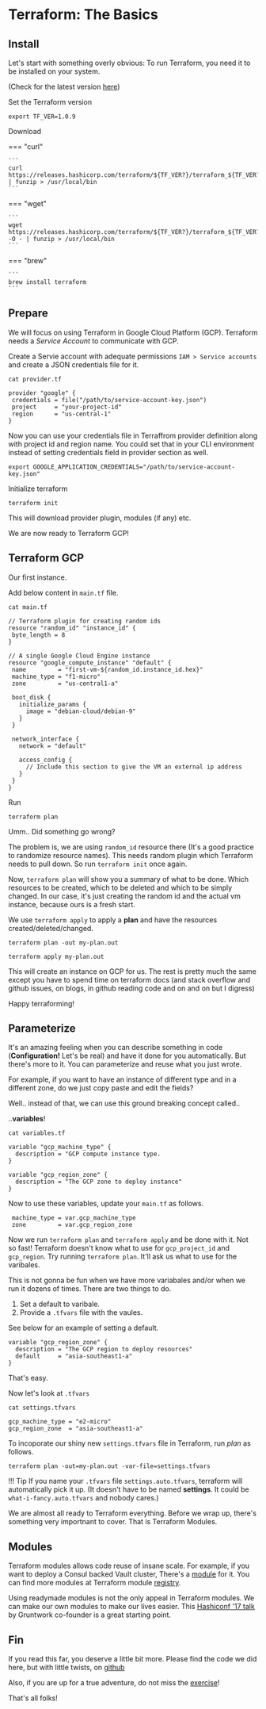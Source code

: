 # Terraform: The Basics

## Install

Let's start with something overly obvious: To run Terraform, you need it to be
installed on your system.

(Check for the latest version [here](https://releases.hashicorp.com/terraform/))

Set the Terraform version
```
export TF_VER=1.0.9
```

Download

=== "curl"

    ```
    curl https://releases.hashicorp.com/terraform/${TF_VER?}/terraform_${TF_VER?}_linux_amd64.zip | funzip > /usr/local/bin
    ```
=== "wget"

    ```
    wget https://releases.hashicorp.com/terraform/${TF_VER?}/terraform_${TF_VER?}_linux_amd64.zip -O - | funzip > /usr/local/bin
    ```
=== "brew"

    ```
    brew install terraform
    ```

## Prepare

We will focus on using Terraform in Google Cloud Platform (GCP). Terraform
needs a *Service Account* to communicate with GCP.


Create a Servie account with adequate permissions `IAM > Service accounts` and
create a JSON credentials file for it.

`cat provider.tf`
```
provider "google" {
 credentials = file("/path/to/service-account-key.json")
 project     = "your-project-id"
 region      = "us-central-1"
}
```

Now you can use your credentials file in Terraffrom provider definition along
with project id and region name. You could set that in your CLI environment
instead of setting credentials field in provider section as well.

```
export GOOGLE_APPLICATION_CREDENTIALS="/path/to/service-account-key.json"
```

Initialize terraform

```
terraform init
```

This will download provider plugin, modules (if any) etc.

We are now ready to Terraform GCP!

## Terraform GCP

Our first instance.

Add below content in `main.tf` file.

`cat main.tf`
```hcl
// Terraform plugin for creating random ids
resource "random_id" "instance_id" {
 byte_length = 8
}

// A single Google Cloud Engine instance
resource "google_compute_instance" "default" {
 name         = "first-vm-${random_id.instance_id.hex}"
 machine_type = "f1-micro"
 zone         = "us-central1-a"

 boot_disk {
   initialize_params {
     image = "debian-cloud/debian-9"
   }
 }

 network_interface {
   network = "default"

   access_config {
     // Include this section to give the VM an external ip address
   }
 }
}
```

Run

```
terraform plan
```

Umm.. Did something go wrong?

The problem is, we are using `random_id` resource there (It's a good practice
to randomize resource names). This needs random plugin which Terraform needs to
pull down. So run `terraform init` once again.

Now, `terraform plan` will show you a summary of what to be done. Which
resources to be created, which to be deleted and which to be simply changed. In
our case, it's just creating the random id and the actual vm instance, because
ours is a fresh start.

We use `terraform apply` to apply a **plan** and have the resources
created/deleted/changed.

```
terraform plan -out my-plan.out
```

```
terraform apply my-plan.out
```

This will create an instance on GCP for us. The rest is pretty much the same
except you have to spend time on terraform docs (and stack overflow and github
issues, on blogs, in github reading code and on and on but I digress)

Happy terraforming!

## Parameterize

It's an amazing feeling when you can describe something in code
(**Configuration!** Let's be real) and have it done for you automatically. But
there's more to it.  You can parameterize and reuse what you just wrote.

For example, if you want to have an instance of different type and in
a different zone, do we just copy paste and edit the fields?

Well.. instead of that, we can use this ground breaking concept called..

..**variables**!

`cat variables.tf`

```
variable "gcp_machine_type" {
  description = "GCP compute instance type.
}

variable "gcp_region_zone" {
  description = "The GCP zone to deploy instance"
}
```

Now to use these variables, update your `main.tf` as follows.

```
 machine_type = var.gcp_machine_type
 zone         = var.gcp_region_zone
```

Now we run `terraform plan` and `terraform apply` and be done with it. Not so
fast! Terraform doesn't know what to use for `gcp_project_id` and `gcp_region`.
Try running `terraform plan`. It'll ask us what to use for the varibales.

This is not gonna be fun when we have more variabales and/or when we run it
dozens of times. There are two things to do.

1. Set a default to varibale.
2. Provide a `.tfvars` file with the vaules.

See below for an example of setting a default.

```hcl
variable "gcp_region_zone" {
  description = "The GCP region to deploy resources"
  default     = "asia-southeast1-a"
}
```

That's easy.

Now let's look at `.tfvars`

`cat settings.tfvars`
```
gcp_machine_type = "e2-micro"
gcp_region_zone  = "asia-southeast1-a"
```

To incoporate our shiny new `settings.tfvars` file in Terraform, run *plan* as
follows.

```
terraform plan -out=my-plan.out -var-file=settings.tfvars
```

!!! Tip
    If you name your `.tfvars` file `settings.auto.tfvars`, terraform will
    automatically pick it up. (It doesn't have to be named **settings**. It
    could be `what-i-fancy.auto.tfvars` and nobody cares.)

We are almost all ready to Terraform everything. Before we wrap up, there's
something very importnant to cover. That is Terraform Modules.

## Modules

Terraform modules allows code reuse of insane scale. For example, if you want
to deploy a Consul backed Vault cluster, There's
a [module](https://github.com/hashicorp/terraform-google-vault) for it. You can
find more modules at Terraform module
[registry](https://registry.terraform.io/).

Using readymade modules is not the only appeal in Terraform modules. We can
make our own modules to make our lives easier. This [Hashiconf '17
talk](https://www.youtube.com/watch?v=LVgP63BkhKQ) by Gruntwork co-founder is
a great starting point.

## Fin

If you read this far, you deserve a little bit more. Please find the code we
did here, but with little twists, on
[github](https://github.com/chanux/terraform-the-basics)

Also, if you are up for a true adventure, do not miss the
[exercise](/terraform/exercise)!

That's all folks!
